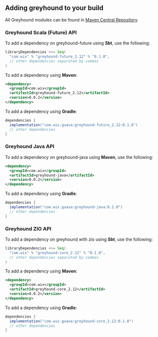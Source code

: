 ## Adding greyhound to your build
All Greyhound modules can be found in [Maven Central Repository](https://search.maven.org/search?q=greyhound).

### Greyhound Scala (Future) API
To add a dependency on greyhound-future using **Sbt**, use the following:

```sbt
libraryDependencies ++= Seq(
  "com.wix" % "greyhound-future_2.12" % "0.1.0",
  // other dependencies separated by commas
)
```

To add a dependency using **Maven**:

```xml
<dependency>
  <groupId>com.wix</groupId>
  <artifactId>greyhound-future_2.12</artifactId>
  <version>0.0.2</version>
</dependency>
```

To add a dependency using **Gradle**:

```gradle
dependencies {
  implementation("com.wix.guava:greyhound-future_2.12:0.1.0")
  // other dependencies
}
```

### Greyhound Java API
To add a dependency on greyhound-java using **Maven**, use the following:

```xml
<dependency>
  <groupId>com.wix</groupId>
  <artifactId>greyhound-java</artifactId>
  <version>0.0.2</version>
</dependency>
```

To add a dependency using **Gradle**:

```gradle
dependencies {
  implementation("com.wix.guava:greyhound-java:0.1.0")
  // other dependencies
}
```

### Greyhound ZIO API
To add a dependency on greyhound with zio using **Sbt**, use the following:

```sbt
libraryDependencies ++= Seq(
  "com.wix" % "greyhound-core_2.12" % "0.1.0",
  // other dependencies separated by commas
)
```

To add a dependency using **Maven**:

```xml
<dependency>
  <groupId>com.wix</groupId>
  <artifactId>greyhound-core_2.12</artifactId>
  <version>0.0.2</version>
</dependency>
```

To add a dependency using **Gradle**:

```gradle
dependencies {
  implementation("com.wix.guava:greyhound-core_2.12:0.1.0")
  // other dependencies
}
```
